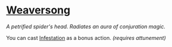 # [Weaversong](https://hollowknight.wiki/w/Weaversong)

*A petrified spider's head. Radiates an aura of conjuration magic.*

You can cast [Infestation](https://5e.tools/spells.html#infestation_xge) as a bonus action. *(requires attunement)*
